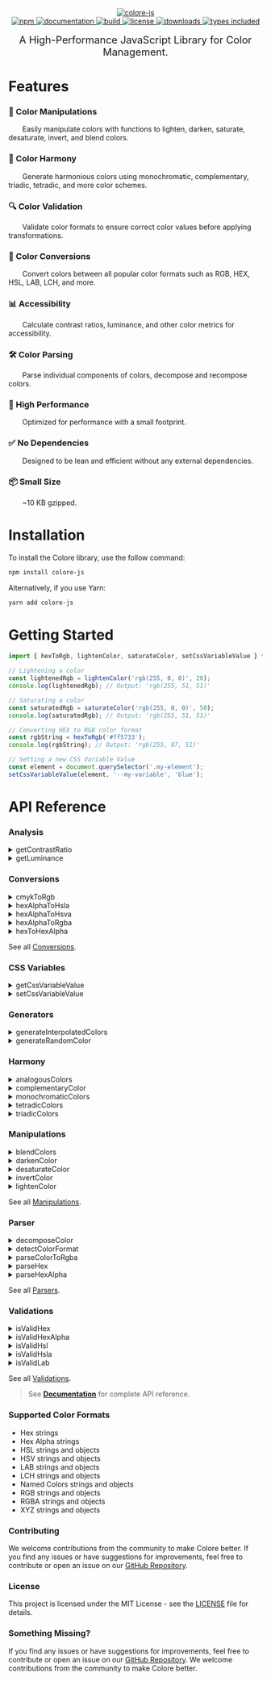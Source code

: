 <div align="center">
  <a href="https://colore.mallikcheripally.com/">
    <picture>
      <source srcset="https://raw.githubusercontent.com/mallikcheripally/colore-js/main/assets/images/github-poster-dark-theme.png" media="(prefers-color-scheme: dark)">
      <img src="https://raw.githubusercontent.com/mallikcheripally/colore-js/main/assets/images/github-poster.png" alt="colore-js">
    </picture>
  </a>
</div>

<div align="center">
  <a href="https://www.npmjs.com/package/colore-js">
    <img alt="npm" src="https://img.shields.io/npm/v/colore-js.svg" />
  </a>
    <a href="https://colore.mallikcheripally.com">
    <img alt="documentation" src="https://img.shields.io/badge/Visit-Documentation-js.svg" />
  </a>
  <a href="https://github.com/mallikcheripally/colore-js/actions">
    <img alt="build" src="https://img.shields.io/github/actions/workflow/status/mallikcheripally/colore-js/ci.yml" />
  </a>
  <a href="https://github.com/mallikcheripally/colore-js/blob/main/LICENSE">
    <img alt="license" src="https://img.shields.io/npm/l/colore-js.svg" />
  </a>
  <a href="https://www.npmjs.com/package/colore-js">
    <img alt="downloads" src="https://img.shields.io/npm/dm/colore-js.svg" />
  </a>
  <a href="https://codecov.io/gh/mallikcheripally/colore">
    <img alt="types included" src="https://codecov.io/gh/mallikcheripally/colore/branch/main/graph/badge.svg" />
  </a>
</div>
 <br />

<div align="center" style="font-size: 20px">
A High-Performance JavaScript Library for Color Management.
</div>

# Features

### 🔄 Color Manipulations
<p>&nbsp;&nbsp;&nbsp;&nbsp;&nbsp;&nbsp; Easily manipulate colors with functions to lighten, darken, saturate, desaturate, invert, and blend colors.</p>

### 🌈 Color Harmony
<p>&nbsp;&nbsp;&nbsp;&nbsp;&nbsp;&nbsp; Generate harmonious colors using monochromatic, complementary, triadic, tetradic, and more color schemes.</p>

### 🔍 Color Validation
<p>&nbsp;&nbsp;&nbsp;&nbsp;&nbsp;&nbsp; Validate color formats to ensure correct color values before applying transformations.</p>

### 🎨 Color Conversions
<p>&nbsp;&nbsp;&nbsp;&nbsp;&nbsp;&nbsp; Convert colors between all popular color formats such as RGB, HEX, HSL, LAB, LCH, and more.</p>

### 📊 Accessibility
<p>&nbsp;&nbsp;&nbsp;&nbsp;&nbsp;&nbsp; Calculate contrast ratios, luminance, and other color metrics for accessibility.</p>

### 🛠 Color Parsing
<p>&nbsp;&nbsp;&nbsp;&nbsp;&nbsp;&nbsp; Parse individual components of colors, decompose and recompose colors.</p>

### 🚀 High Performance
<p>&nbsp;&nbsp;&nbsp;&nbsp;&nbsp;&nbsp; Optimized for performance with a small footprint.</p>

### ✅ No Dependencies
<p>&nbsp;&nbsp;&nbsp;&nbsp;&nbsp;&nbsp; Designed to be lean and efficient without any external dependencies.</p>

### 📦 Small Size
<p>&nbsp;&nbsp;&nbsp;&nbsp;&nbsp;&nbsp; ~10 KB gzipped.</p>


# Installation

To install the Colore library, use the follow command:

```bash
npm install colore-js
```

Alternatively, if you use Yarn:

```bash
yarn add colore-js
```

# Getting Started

```javascript
import { hexToRgb, lightenColor, saturateColor, setCssVariableValue } from 'colore-js';

// Lightening a color
const lightenedRgb = lightenColor('rgb(255, 0, 0)', 20);
console.log(lightenedRgb); // Output: 'rgb(255, 51, 51)'

// Saturating a color
const saturatedRgb = saturateColor('rgb(255, 0, 0)', 50);
console.log(saturatedRgb); // Output: 'rgb(255, 51, 51)'

// Converting HEX to RGB color format
const rgbString = hexToRgb('#ff5733');
console.log(rgbString); // Output: 'rgb(255, 87, 51)'

// Setting a new CSS Variable Value
const element = document.querySelector('.my-element');
setCssVariableValue(element, '--my-variable', 'blue');

```


# API Reference

### Analysis

<details>
<summary>getContrastRatio</summary>

```javascript
import { getContrastRatio } from 'colore-js';

const result = getContrastRatio('#ffffff', '#000000');
console.log(result); // Output: { ratio: 21, ratioString: "21.00:1", isAccessible: true, level: 'AAA' }
```
</details>

<details>
<summary>getLuminance</summary>

```javascript
import { getLuminance } from 'colore-js';

const luminance = getLuminance('#ffffff');
console.log(luminance); // Output: 1
```
</details>

### Conversions

<details>
<summary>cmykToRgb</summary>

```javascript
import { cmykToRgb } from 'colore-js';

const rgbString = cmykToRgb(0, 100, 100, 0);
console.log(rgbString); // Output: "rgb(255, 0, 0)"
```
</details>

<details>
<summary>hexAlphaToHsla</summary>

```javascript
import { hexAlphaToHsla } from 'colore-js';

const hslaColor = hexAlphaToHsla('#ff5733cc');
console.log(hslaColor); // Output: "hsla(14, 100%, 60%, 0.8)"
```
</details>

<details>
<summary>hexAlphaToHsva</summary>

```javascript
import { hexAlphaToHsva } from 'colore-js';

const hsvaString = hexAlphaToHsva('#ff5733cc');
console.log(hsvaString); // Output: "hsva(11, 0.8, 1, 0.8)"
```
</details>

<details>
<summary>hexAlphaToRgba</summary>

```javascript
import { hexAlphaToRgba } from 'colore-js';

const rgbaString = hexAlphaToRgba('#FF5733CC');
console.log(rgbaString); // Output: "rgba(255, 87, 51, 0.8)"
```
</details>

<details>
<summary>hexToHexAlpha</summary>

```javascript
import { hexToHexAlpha } from 'colore-js';

const hexWithAlpha = hexToHexAlpha('#ff0000', 0.5);
console.log(hexWithAlpha); // Output: '#ff000080'
```
</details>
<p>See all <a href="https://colore.mallikcheripally.com/docs/api/conversions/cmykToRgb">Conversions</a>.</p>

### CSS Variables

<details>
<summary>getCssVariableValue</summary>

```javascript
import { getCssVariableValue } from 'colore-js';

const element = document.querySelector('.my-element');
const variableValue = getCssVariableValue(element, '--my-variable');
console.log(variableValue); // Output: 'your-css-variable-value'
```
</details>

<details>
<summary>setCssVariableValue</summary>

```javascript
import { setCssVariableValue } from 'colore-js';

const element = document.querySelector('.my-element');
setCssVariableValue(element, '--my-variable', 'blue');
```
</details>

### Generators

<details>
<summary>generateInterpolatedColors</summary>

```javascript
import { generateInterpolatedColors } from 'colore-js';

const color1 = '#ff0000';
const color2 = '#00ff00';
const steps = 5;

const interpolatedColorsStrings = generateInterpolatedColors(color1, color2, steps);
console.log(interpolatedColorsStrings);
```
</details>

<details>
<summary>generateRandomColor</summary>

```javascript
import { generateRandomColor, ColorFormats } from 'colore-js';

const randomHexColor = generateRandomColor(ColorFormats.HEX);
console.log(randomHexColor); // Output: "#a1b2c3" (example)
```
</details>

### Harmony

<details>
<summary>analogousColors</summary>

```javascript
import { analogousColors } from 'colore-js';

const analogous = analogousColors('#ff0000');
console.log(analogous); // Output: ['#ff8000', '#ff0080']
```
</details>

<details>
<summary>complementaryColor</summary>

```javascript
import { complementaryColor } from 'colore-js';

const complementary = complementaryColor('#ff0000');
console.log(complementary); // Output: '#00ffff'
```
</details>

<details>
<summary>monochromaticColors</summary>

```javascript
import { monochromaticColors } from 'colore-js';

const monochromatic = monochromaticColors('#ff0000');
console.log(monochromatic); // Output: ['#4c0000', '#b20000', '#ff0000', '#ff4c4c', '#ff9999']
```
</details>

<details>
<summary>tetradicColors</summary>

```javascript
import { tetradicColors } from 'colore-js';

const tetradic = tetradicColors('#ff0000');
console.log(tetradic); // Output: ['#00ff00', '#0000ff', '#ff00ff']
```
</details>

<details>
<summary>triadicColors</summary>

```javascript
import { triadicColors } from 'colore-js';

const triadic = triadicColors('#ff0000');
console.log(triadic); // Output: ['#00ff00', '#0000ff']
```
</details>

### Manipulations

<details>
<summary>blendColors</summary>

```javascript
import { blendColors, BlendingModes } from 'colore-js';

const blended = blendColors('#ff0000', '#0000ff', BlendingModes.MULTIPLY);
console.log(blended); // Output: '#000000'
```
</details>

<details>
<summary>darkenColor</summary>

```javascript
import { darkenColor } from 'colore-js';

const darkened = darkenColor('#ff0000', 20);
console.log(darkened); // Output: '#cc0000'
```
</details>

<details>
<summary>desaturateColor</summary>

```javascript
import { desaturateColor } from 'colore-js';

const desaturated = desaturateColor('#ff0000', 50);
console.log(desaturated); // Output: '#804040'
```
</details>

<details>
<summary>invertColor</summary>

```javascript
import { invertColor } from 'colore-js';

const invertedColor = invertColor("#ff5733");
console.log(invertedColor); // Output: "#00a8cc"
```
</details>

<details>
<summary>lightenColor</summary>

```javascript
import { lightenColor } from 'colore-js';

const lightened = lightenColor('#ff0000', 20);
console.log(lightened); // Output: '#ff6666'
```
</details>

<p>See all <a href="https://colore.mallikcheripally.com/docs/api/manipulations/blendColors">Manipulations</a>.</p>

### Parser

<details>
<summary>decomposeColor</summary>

```javascript
import { decomposeColor } from 'colore-js';

const decomposedHex = decomposeColor('#ff0000');
console.log(decomposedHex); // Output: { r: 255, g: 0, b: 0 }
```
</details>

<details>
<summary>detectColorFormat</summary>

```javascript
import { detectColorFormat } from 'colore-js';

const formatHex = detectColorFormat('#ff0000');
console.log(formatHex); // Output: 'HEX'
```
</details>

<details>
<summary>parseColorToRgba</summary>

```javascript
import { parseColorToRgba } from 'colore-js';

const rgbaHex = parseColorToRgba('#ff0000');
console.log(rgbaHex); // Output: { r: 255, g: 0, b: 0 }
```
</details>

<details>
<summary>parseHex</summary>

```javascript
import { parseHex } from 'colore-js';

const rgb = parseHex('#ff0000');
console.log(rgb); // Output: { r: 255, g: 0, b: 0 }
```
</details>

<details>
<summary>parseHexAlpha</summary>

```javascript
import { parseHexAlpha } from 'colore-js';

const rgba = parseHexAlpha('#ff000080');
console.log(rgba); // Output: { r: 255, g: 0, b: 0, a: 0.502 }
```
</details>

<p>See all <a href="https://colore.mallikcheripally.com/docs/api/parser/decomposeColor">Parsers</a>.</p>

### Validations

<details>
<summary>isValidHex</summary>

```javascript
import { isValidHex } from 'colore-js';

console.log(isValidHex('#ff0000')); // Output: true
```
</details>

<details>
<summary>isValidHexAlpha</summary>

```javascript
import { isValidHexAlpha } from 'colore-js';

console.log(isValidHexAlpha('#ff0000ff')); // Output: true
```
</details>

<details>
<summary>isValidHsl</summary>

```javascript
import { isValidHsl } from 'colore-js';

console.log(isValidHsl('hsl(120, 100%, 50%)')); // Output: true
```
</details>

<details>
<summary>isValidHsla</summary>

```javascript
import { isValidHsla } from 'colore-js';

console.log(isValidHsla('hsla(120, 100%, 50%, 0.5)')); // Output: true
```
</details>

<details>
<summary>isValidLab</summary>

```javascript
import { isValidLab } from 'colore-js';

console.log(isValidLab('lab(50% 0% 0%)')); // Output: true
```
</details>

<p>See all <a href="https://colore.mallikcheripally.com/docs/api/validations/isValidHex">Validations</a>.</p>

> See **[Documentation](https://colore.mallikcheripally.com)** for complete API reference.


### Supported Color Formats

-   Hex strings
-   Hex Alpha strings
-   HSL strings and objects
-   HSV strings and objects
-   LAB strings and objects
-   LCH strings and objects
-   Named Colors strings and objects
-   RGB strings and objects
-   RGBA strings and objects
-   XYZ strings and objects


### Contributing

We welcome contributions from the community to make Colore better. If you find any issues or have suggestions for improvements, feel free to contribute or open an issue on our [GitHub Repository](https://github.com/mallikcheripally/colore-js).

### License

This project is licensed under the MIT License - see the [LICENSE](./LICENSE) file for details.

### Something Missing?

If you find any issues or have suggestions for improvements, feel free to contribute or open an issue on our [GitHub Repository](https://github.com/mallikcheripally/colore-js). We welcome contributions from the community to make Colore better.

